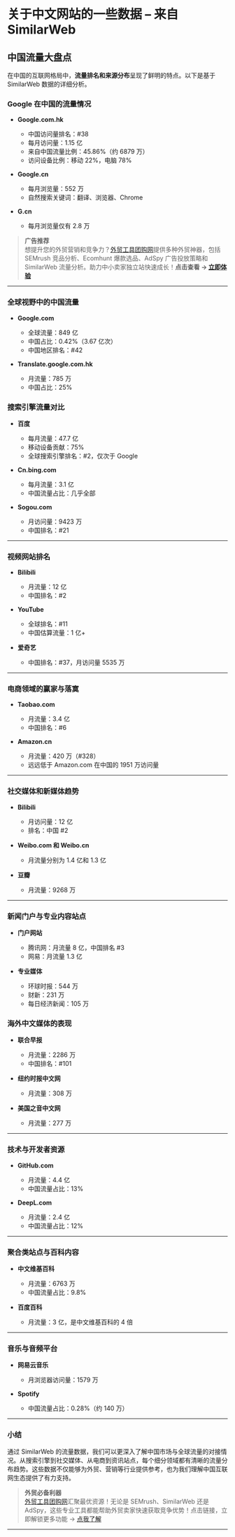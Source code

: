 # 关于中文网站的一些数据 – 来自 SimilarWeb

## 中国流量大盘点

在中国的互联网格局中，**流量排名和来源分布**呈现了鲜明的特点。以下是基于 SimilarWeb 数据的详细分析。

### Google 在中国的流量情况

- **Google.com.hk**  
  - 中国访问量排名：#38  
  - 每月访问量：1.15 亿  
  - 来自中国流量比例：45.86%（约 6879 万）  
  - 访问设备比例：移动 22%，电脑 78%  

- **Google.cn**  
  - 每月浏览量：552 万  
  - 自然搜索关键词：翻译、浏览器、Chrome  

- **G.cn**  
  - 每月浏览量仅有 2.8 万  

> **广告推荐**  
> 想提升您的外贸营销和竞争力？[外贸工具团购网](https://bit.ly/waimao518)提供多种外贸神器，包括 SEMrush 竞品分析、Ecomhunt 爆款选品、AdSpy 广告投放策略和 SimilarWeb 流量分析。助力中小卖家独立站快速成长！**点击查看 → [立即体验](https://bit.ly/waimao518)**

---

### 全球视野中的中国流量

- **Google.com**  
  - 全球流量：849 亿  
  - 中国占比：0.42%（3.67 亿次）  
  - 中国地区排名：#42  

- **Translate.google.com.hk**  
  - 月流量：785 万  
  - 中国占比：25%  

### 搜索引擎流量对比

- **百度**  
  - 每月流量：47.7 亿  
  - 移动设备贡献：75%  
  - 全球搜索引擎排名：#2，仅次于 Google  

- **Cn.bing.com**  
  - 每月流量：3.1 亿  
  - 中国流量占比：几乎全部  

- **Sogou.com**  
  - 月访问量：9423 万  
  - 中国排名：#21  

---

### 视频网站排名

- **Bilibili**  
  - 月流量：12 亿  
  - 中国排名：#2  

- **YouTube**  
  - 全球排名：#11  
  - 中国估算流量：1 亿+  

- **爱奇艺**  
  - 中国排名：#37，月访问量 5535 万  

---

### 电商领域的赢家与落寞

- **Taobao.com**  
  - 月流量：3.4 亿  
  - 中国排名：#6  

- **Amazon.cn**  
  - 月流量：420 万（#328）  
  - 远远低于 Amazon.com 在中国的 1951 万访问量  

---

### 社交媒体和新媒体趋势

- **Bilibili**  
  - 月访问量：12 亿  
  - 排名：中国 #2  

- **Weibo.com 和 Weibo.cn**  
  - 月流量分别为 1.4 亿和 1.3 亿  

- **豆瓣**  
  - 月流量：9268 万  

---

### 新闻门户与专业内容站点

- **门户网站**  
  - 腾讯网：月流量 8 亿，中国排名 #3  
  - 网易：月流量 1.3 亿  

- **专业媒体**  
  - 环球时报：544 万  
  - 财新：231 万  
  - 每日经济新闻：105 万  

### 海外中文媒体的表现

- **联合早报**  
  - 月流量：2286 万  
  - 中国排名：#101  

- **纽约时报中文网**  
  - 月流量：308 万  

- **美国之音中文网**  
  - 月流量：277 万  

---

### 技术与开发者资源

- **GitHub.com**  
  - 月流量：4.4 亿  
  - 中国流量占比：13%  

- **DeepL.com**  
  - 月流量：2.4 亿  
  - 中国流量占比：12%  

---

### 聚合类站点与百科内容

- **中文维基百科**  
  - 月流量：6763 万  
  - 中国流量占比：9.8%  

- **百度百科**  
  - 月流量：3 亿，是中文维基百科的 4 倍  

---

### 音乐与音频平台

- **网易云音乐**  
  - 月浏览器访问量：1579 万  

- **Spotify**  
  - 中国流量占比：0.28%（约 140 万）  

---

### 小结

通过 SimilarWeb 的流量数据，我们可以更深入了解中国市场与全球流量的对接情况。从搜索引擎到社交媒体、从电商到资讯站点，每个细分领域都有清晰的流量分布趋势。这些数据不仅能够为外贸、营销等行业提供参考，也为我们理解中国互联网生态提供了有力支持。

> **外贸必备利器**  
> [外贸工具团购网](https://bit.ly/waimao518)汇聚最优资源！无论是 SEMrush、SimilarWeb 还是 AdSpy，这些专业工具都能帮助外贸卖家快速获取竞争优势！点击链接，立即解锁更多功能 → [点我了解](https://bit.ly/waimao518)

---
